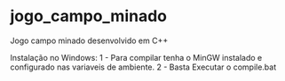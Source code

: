 # jogo_campo_minado
Jogo campo minado desenvolvido em C++

Instalação no Windows:
1 - Para compilar tenha o MinGW instalado e configurado nas variaveis de ambiente.
2 - Basta Executar o compile.bat
